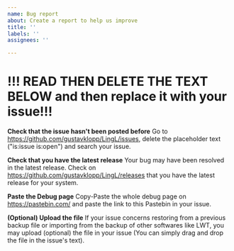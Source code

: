 ```yaml
---
name: Bug report
about: Create a report to help us improve
title: ''
labels: ''
assignees: ''

---
```

# !!! READ THEN DELETE THE TEXT BELOW and then replace it with your issue!!!

**Check that the issue hasn't been posted before**
Go to https://github.com/gustavklopp/LingL/issues, delete the placeholder text ("is:issue is:open") and search your issue.

**Check that you have the latest release**
Your bug may have been resolved in the latest release. Check on https://github.com/gustavklopp/LingL/releases that you have the latest release for your system.

**Paste the Debug page**
Copy-Paste the whole debug page on https://pastebin.com/ and paste the link to this Pastebin in your issue.

**(Optional) Upload the file**
If your issue concerns restoring from a previous backup file or importing from the backup of other softwares like LWT, you may upload (optional) the file in your issue (You can simply drag and drop the file in the issue's text).
